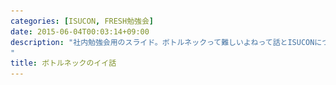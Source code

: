 ```yaml
---
categories: [ISUCON, FRESH勉強会]
date: 2015-06-04T00:03:14+09:00
description: "社内勉強会用のスライド。ボトルネックって難しいよねって話とISUCONについて。
"
title: ボトルネックのイイ話
---
```


<section data-markdown
    data-separator="\n===\n"
    data-vertical="\n---\n"
    data-notes="^Note:">
<script type="text/template">
# ボトルネックのイイ話
----------------------
サイバーエージェント15新卒  
FRESH勉強会

<!-- .slide: class="center" -->
===
# About Me
---------
![κeenのアイコン](/images/icon.png) <!-- .element: style="position:absolute;right:0;z-index:-1" -->

 + κeen
 + [@blackenedgold](https://twitter.com/blackenedgold)
 + Github: [KeenS](https://github.com/KeenS)
 + 渋谷のエンジニア
 + Lisp, ML, Shell Scriptあたりを書きます
===
# ボトルネック
-------------

> ボトルネック (bottleneck) とは、システム設計上の制約の概念。英語の「瓶の首」の意。一部（主に化学分野）においては律速（りっそく、「速さ」を「律する（制御する）」要素を示すために使われる）、また『隘路（あいろ）』と言う同意語も存在する。 

===
# Webアプリの主な登場人物
------------------------

* リバースプロキシ
* アプリケーションサーバ
* データベース
===

![relation of reverse proxy, app and DB](/images/webapp.png)

<!-- .slide: class="center" -->
===
# レスポンスタイムとスループット
------------------------------

* レスポンスタイム 
  + リクエストを投げてレスポンスが返ってくるまでの時間
  + ユーザから見たメトリクス
* スループット<!-- .element: class="fragment highlight-red"-->
  + 一定時間内にシステムがどれだけのリクエストを捌けるか
  + 中の人から見たメトリクス

===
# スループット
-------------

* スループットの最大 ≒ リソースの限界
  + ネットワーク帯域
  + ディスクIO
  + メモリ使用量
  + CPU負荷
* リソースのどれか1つでも限界になったらそれ以上パフォーマンスは上がらない
===
# パフォマンスの目安
-------------------

* ネットワーク帯域: bpsで表わす。NICによるが 1Gbpsとか
* CPU: パーセンテージで表わす。100xコア数が最大マシンに依る。
* メモリ: Bで表わす。ピンキリだが1GB ~ 128GBくらい？
* ディスクIO: Bpsで表わす。HDDなら 100Bpsとか。SSDなら10倍くらい。

テキトーに調べたので間違ってるかも
===
# 誰が何を
---------

* リバースプロキシ: ネットワーク、メモリ、CPUなど
* アプリケーションサーバl: CPU、メモリなど
* データベース: CPU、ディスクIOなど

===
<span style="font-size: 200%">「CPUは100%に行ってないのにアプリケーションが遅いんだよ」</span>

<!-- .slide: class="center" -->
===
# 誤り
------

* ボトルネックはCPUとは限らない
* 他のメトリクスも一緒に見るべき

===
# 推測するな。計測せよ
---------------------

* 実際に測ってみないとどこがボトルネックか分からない
* 何をしてどれくらいパフォーマンスが上がったのかも分からない
  + コストパフォーマンスも重要
===

<span style="font-size: 200%">「パフォーマンスが悪いからCPUをグレードアップしよう」</span>

<!-- .slide: class="center" -->
===
# 誤り
------

* ボトルネックはCPUとは限らない
* 例えばネットワーク帯域が詰まっているのにCPUを改善しても意味がない
* 帯域が詰まってるならデータを減らす、NIC（マシン）を増やすなどをする

===
<span style="font-size: 200%">「多分アプリケーションを高速化したよ」</span>

<!-- .slide: class="center" -->
===
# 誤り
------

* 計測せずに高速化しても意味がない
  + テストの無いリファクタリングがただの破壊なのと同じ
* 高速化した気になって実際はコードが汚なくなっただけの可能性もある
===
# ボトルネックは変わりうる
------------------------

* 一箇所をずっと改善してても意味がない
* ある程度改善したら次のリソースの限界がきてるかもしれない
===
<span style="font-size: 200%">「アプリケーションを10倍高速化したのにあんまり速くなってない」</span>

<!-- .slide: class="center" -->
===
# 誤り
------

* 10倍くらい極端に高速化すると次のリソースがボトルネックになる
* ディスクやネットワークの改善を考えるべき
===
# リソースの食い合い
-------------------

* 1マシンで完結している場合、リソースの食い合いが発生しうる
  + リバースプロキシとアプリケーションがCPUを食い合うとか
* この時、どのようにして解決するのが適切か？
===
# 例題
------

* アプリが80%くらいの負荷
* Rプロキシが20%くらいの負荷

===
# 例題
------

1. アプリが多くCPUを喰ってるからアプリを高速化すべき
2. アプリが多くCPUを必要としてるからRプロキシはアプリにCPUを譲るべき
===
# 例題
------

1. アプリが多くCPUを喰ってるからアプリを高速化すべき
2. <span style="color: #aaa;">アプリが多くCPUを必要としてるからRプロキシはアプリにCPUを譲るべき</span>
===
# アムダールの法則
-----------------

* [アムダールの法則 - Wikipedia](http://ja.wikipedia.org/wiki/%E3%82%A2%E3%83%A0%E3%83%80%E3%83%BC%E3%83%AB%E3%81%AE%E6%B3%95%E5%89%87)
* ざっくり言うと比率の小さな部分を高速化しても全体の高速化は高が知れてる
===
<span style="font-size: 200%">「ORマッパ使うと遅そうだから生のSQL使おう」</span>

<!-- .slide: class="center" -->
===
# 誤り
------

* ORマッピングにかかるコストは微小
* 他にもっと効率的に改善出来る部分に手をつけるべき
===
# リソースの配分
---------------

* 逆に、与えられたリソースからどれをどこに割り当てるかの問題もある
* 理論的には負荷の高い部分に多くリソースを割り当てれば良い。
* しかしアプリケーションの構成を先に決めないといけないので事前に計測は出来ない
  + 知識と経験と勘
===
# 例題
------

* 画像配信アプリケーション
* VPS5台 
  + ネット1Mbps/メモリ1G/CPU4コア/HDD
* Rプロキシ、アプリ、DBにそれぞれ何台割り当てる？
  + 1つのマシンに複数機能を持たせても良い。
===
# チューニングは難しい
---------------------

* 様々な部分の知識が必要
* システム全体を見渡した設計力も大事
* 細かなチューニングテクニックも一杯
  + 今回話してないが、キャッシュ戦略とかも
  + Cache-Control
* 知識がないと計測しても数値の意味が分からない
===
<span style="font-size: 200%">「やった。5%高速化した」</span>

<!-- .slide: class="center" -->
===
# 誤り
------

* パフォーマンスは計測の度にゆらぎがある
* 5%くらいなら普通に測定誤差の範囲内
* 逆に、5%くらいの改善をしても意味がない
===
# チューニングは楽しい
---------------------

* パズルゲームみたいな部分もある
* チューニング次第でスループット何十倍とかいく
* 難しい分一気にパフォーマンスが上がると喜びも一入
===
# ISUCON

<!-- .slide: class="center" -->
===
# ISUCON
--------

* [ISUCON公式Blog](http://isucon.net/)
* Webアプリケーションチューニングコンテスト
* 優勝賞金100万円
* 何でもアリ。どこをいじってもいい。
* 要はさっきの知識をフルで活用出来る

===
# ISUCON
--------

* 何でもアリは実は珍しい。
  + 他はデータベースのみ、とかアプリは触っちゃだめ、とか雁字搦め
* 前回は185組（1チーム2~3人）の大きな大会
  + 予選で27チームに絞られる
* 界隈の有名人が揃う天下一武闘会の様相
* 楽しい

===
# 良質な問題
-----------

* 過去問は教育的な問題が多数。
* 過去問は全て公開。
* 腕試しに丁度良い。
===
# 今年のISUCON
--------------

* 予選 9/26,27
* 本戦 10/31
* 2~3人のチーム
* Google Cloud Platform
* 出題は[@tagomoris](https://twitter.com/tagomoris)さんと[@kamipo](https://twitter.com/kamipo)さん

===
<span style="font-size: 300%">Let's ISUCON</span>

<!-- .slide: class="center" -->
===
# 参考
------
* [ISUCONで学ぶ Webアプケーションのパフォーマンス向上のコツ 実践編 完全版](http://www.slideshare.net/kazeburo/isucon-summerclass2014action2final)
* [ISUCONの話(夏期講習2014)](http://www.slideshare.net/tagomoris/isucon2014)
* [kamipoさんはすごい人](https://twitter.com/search?q=kamipo%E3%81%95%E3%82%93%E3%81%AF%E3%81%99%E3%81%94%E3%81%84%E4%BA%BA&src=typd&vertical=default&f=tweets)

</script>
</section>
